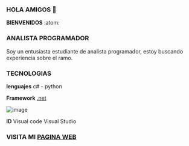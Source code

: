 ###   HOLA AMIGOS 👋
**BIENVENIDOS** :atom:
### ANALISTA PROGRAMADOR
  Soy un entusiasta estudiante de analista programador, estoy buscando experiencia sobre el ramo.
### TECNOLOGIAS

  **lenguajes**
  c# - python
  
  **Framework**
  [.net](https://w7.pngwing.com/pngs/674/147/png-transparent-net-framework-c-software-framework-object-oriented-programming-mono-microsoft-purple-computer-science-computer-programming-thumbnail.png)
  
  ![image](https://user-images.githubusercontent.com/114371808/234011025-9139e2d9-e3d2-44c9-a12f-d5cc675e8a3c.png)

  
  **ID**
  Visual code
  Visual Studio
  ### VISITA MI [PAGINA WEB](http://richardcc.cl/)
  
  
  
<!--
**richardc-dev/richardc-dev** is a ✨ _special_ ✨ repository because its `README.md` (this file) appears on your GitHub profile.

Here are some ideas to get you started:

- 🔭 I’m currently working on ...
- 🌱 I’m currently learning ...
- 👯 I’m looking to collaborate on ...
- 🤔 I’m looking for help with ...
- 💬 Ask me about ...
- 📫 How to reach me: ...
- 😄 Pronouns: ...
- ⚡ Fun fact: ...
-->
